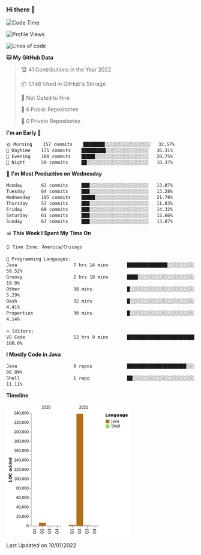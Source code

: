 ### Hi there 👋


<!--START_SECTION:waka-->
![Code Time](http://img.shields.io/badge/Code%20Time-1%2C952%20hrs%2037%20mins-blue)

![Profile Views](http://img.shields.io/badge/Profile%20Views-0-blue)

![Lines of code](https://img.shields.io/badge/From%20Hello%20World%20I%27ve%20Written-249%20Thousand%20lines%20of%20code-blue)

**🐱 My GitHub Data** 

> 🏆 41 Contributions in the Year 2022
 > 
> 📦 1.1 kB Used in GitHub's Storage 
 > 
> 🚫 Not Opted to Hire
 > 
> 📜 6 Public Repositories 
 > 
> 🔑 0 Private Repositories  
 > 
**I'm an Early 🐤** 

```text
🌞 Morning    157 commits    ████████░░░░░░░░░░░░░░░░░   32.57% 
🌆 Daytime    175 commits    █████████░░░░░░░░░░░░░░░░   36.31% 
🌃 Evening    100 commits    █████░░░░░░░░░░░░░░░░░░░░   20.75% 
🌙 Night      50 commits     ██░░░░░░░░░░░░░░░░░░░░░░░   10.37%

```
📅 **I'm Most Productive on Wednesday** 

```text
Monday       63 commits     ███░░░░░░░░░░░░░░░░░░░░░░   13.07% 
Tuesday      64 commits     ███░░░░░░░░░░░░░░░░░░░░░░   13.28% 
Wednesday    105 commits    █████░░░░░░░░░░░░░░░░░░░░   21.78% 
Thursday     57 commits     ███░░░░░░░░░░░░░░░░░░░░░░   11.83% 
Friday       69 commits     ███░░░░░░░░░░░░░░░░░░░░░░   14.32% 
Saturday     61 commits     ███░░░░░░░░░░░░░░░░░░░░░░   12.66% 
Sunday       63 commits     ███░░░░░░░░░░░░░░░░░░░░░░   13.07%

```


📊 **This Week I Spent My Time On** 

```text
⌚︎ Time Zone: America/Chicago

💬 Programming Languages: 
Java                     7 hrs 14 mins       ███████████████░░░░░░░░░░   59.52% 
Groovy                   2 hrs 18 mins       ████░░░░░░░░░░░░░░░░░░░░░   19.0% 
Other                    38 mins             █░░░░░░░░░░░░░░░░░░░░░░░░   5.29% 
Bash                     32 mins             █░░░░░░░░░░░░░░░░░░░░░░░░   4.41% 
Properties               30 mins             █░░░░░░░░░░░░░░░░░░░░░░░░   4.14%

🔥 Editors: 
VS Code                  12 hrs 9 mins       █████████████████████████   100.0%

```

**I Mostly Code in Java** 

```text
Java                     8 repos             ██████████████████████░░░   88.89% 
Shell                    1 repo              ██░░░░░░░░░░░░░░░░░░░░░░░   11.11%

```


**Timeline**

![Chart not found](https://raw.githubusercontent.com/powercasgamer/powercasgamer/master/charts/bar_graph.png) 


 Last Updated on 10/01/2022
<!--END_SECTION:waka-->
